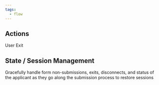 ```yaml
---
tags:
  - flow
---
```

## Actions

User Exit 
## State / Session Management

Gracefully handle form non-submissions, exits, disconnects, and status of the applicant as they go along the submission process to restore sessions